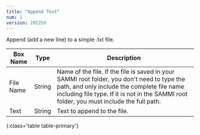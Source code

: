 ```yaml
---
title: "Append Text"
num: 1
version: 202250
---
```


Append (add a new line) to a simple .txt file. 

| Box Name | Type | Description |
|-------|--------|--------
|File Name|String|Name of the file. If the file is saved in your SAMMI root folder, you don't need to type the path, and only include the complete file name including file type. If it is not in the SAMMI root folder, you must include the full path.|
|Text|String|Text to append to the file.
{:class='table table-primary'}
